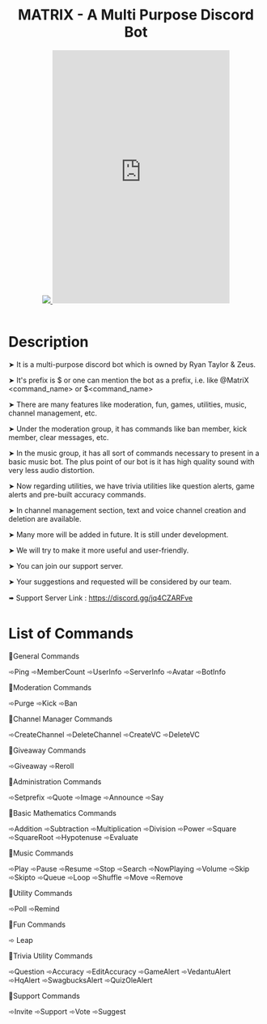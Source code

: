 <header>
    <h1>MATRIX - A Multi Purpose Discord Bot</h1>    
<p>
    <a href="https://top.gg/bot/888703143687381022">
  <img src="https://top.gg/api/widget/upvotes/888703143687381022.svg">
  <iframe src="https://discord.com/widget?id=898835248350134304&theme=dark" width="350" height="500" allowtransparency="true" frameborder="0" sandbox="allow-popups allow-popups-to-escape-sandbox allow-same-origin allow-scripts">
  </iframe>
    </a>
</p>
</header>

# Description

➤ It is a multi-purpose discord bot which is owned by Ryan Taylor & Zeus.

➤ It's prefix is $ or one can mention the bot as a prefix, i.e. like @MatriX <command_name> or $<command_name>

➤ There are many features like moderation, fun, games, utilities, music, channel management, etc.

➤ Under the moderation group, it has commands like ban member, kick member, clear messages, etc.

➤ In the music group, it has all sort of commands necessary to present in a basic music bot. The plus point of our bot is it has high quality sound with very less audio distortion.

➤ Now regarding utilities, we have trivia utilities like question alerts, game alerts and pre-built accuracy commands.

➤ In channel management section, text and voice channel creation and deletion are available.

➤ Many more will be added in future. It is still under development.

➤ We will try to make it more useful and user-friendly.

➤ You can join our support server.

➤ Your suggestions and requested will be considered by our team.

🢚 Support Server Link : https://discord.gg/jq4CZARFve


# List of Commands

🔹General Commands

 ➾Ping ➾MemberCount ➾UserInfo ➾ServerInfo ➾Avatar ➾BotInfo
 
🔹Moderation Commands

➾Purge ➾Kick ➾Ban

🔹Channel Manager Commands

➾CreateChannel ➾DeleteChannel ➾CreateVC ➾DeleteVC

🔹Giveaway Commands

➾Giveaway ➾Reroll

🔹Administration Commands

➾Setprefix ➾Quote ➾Image ➾Announce ➾Say

🔹Basic Mathematics Commands

➾Addition ➾Subtraction ➾Multiplication ➾Division ➾Power ➾Square ➾SquareRoot ➾Hypotenuse ➾Evaluate

🔹Music Commands

➾Play ➾Pause ➾Resume ➾Stop ➾Search ➾NowPlaying ➾Volume ➾Skip ➾Skipto ➾Queue ➾Loop ➾Shuffle ➾Move ➾Remove

🔹Utility Commands

➾Poll ➾Remind

🔹Fun Commands

➾ Leap

🔹Trivia Utility Commands

➾Question ➾Accuracy ➾EditAccuracy ➾GameAlert ➾VedantuAlert ➾HqAlert ➾SwagbucksAlert ➾QuizOleAlert

🔹Support Commands

➾Invite ➾Support ➾Vote ➾Suggest

